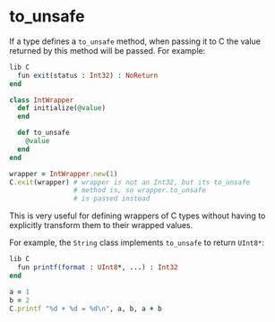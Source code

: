 # to_unsafe

If a type defines a `to_unsafe` method, when passing it to C the value returned by this method will be passed. For example:

```ruby
lib C
  fun exit(status : Int32) : NoReturn
end

class IntWrapper
  def initialize(@value)
  end

  def to_unsafe
    @value
  end
end

wrapper = IntWrapper.new(1)
C.exit(wrapper) # wrapper is not an Int32, but its to_unsafe
                # method is, so wrapper.to_unsafe
                # is passed instead
```

This is very useful for defining wrappers of C types without having to explicitly transform them to their wrapped values.

For example, the `String` class implements `to_unsafe` to return `UInt8*`:

```ruby
lib C
  fun printf(format : UInt8*, ...) : Int32
end

a = 1
b = 2
C.printf "%d + %d = %d\n", a, b, a + b
```
